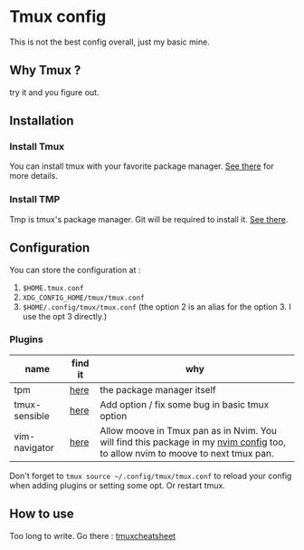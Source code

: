 # Tmux config

This is not the best config overall, just my basic mine.

## Why Tmux ?

try it and you figure out.

## Installation

### Install Tmux

You can install tmux with your favorite package manager.
[See there](https://github.com/tmux/tmux/wiki/Installing) for more details.

### Install TMP

Tmp is tmux's package manager. Git will be required to install it.
[See there](https://github.com/tmux-plugins/tpm).

## Configuration

You can store the configuration at :

1. `$HOME.tmux.conf`
2. `XDG_CONFIG_HOME/tmux/tmux.conf`
3. `$HOME/.config/tmux/tmux.conf`
   (the option 2 is an alias for the option 3. I use the opt 3 directly.)

### Plugins

| name          | find it                                                   | why                                                                                                                                                                    |
| ------------- | --------------------------------------------------------- | ---------------------------------------------------------------------------------------------------------------------------------------------------------------------- |
| tpm           | [here](https://github.com/tmux-plugins/tpm)               | the package manager itself                                                                                                                                             |
| tmux-sensible | [here](https://github.com/tmux-plugins/tmux-sensible)     | Add option / fix some bug in basic tmux option                                                                                                                         |
| vim-navigator | [here](https://github.com/christoomey/vim-tmux-navigator) | Allow moove in Tmux pan as in Nvim. You will find this package in my [nvim config](https://github.com/romainpostel/nvim) too, to allow nvim to moove to next tmux pan. |

Don't forget to `tmux source ~/.config/tmux/tmux.conf` to reload your config when adding plugins or setting some opt.
Or restart tmux.

## How to use

Too long to write. Go there : [tmuxcheatsheet](https://tmuxcheatsheet.com)
